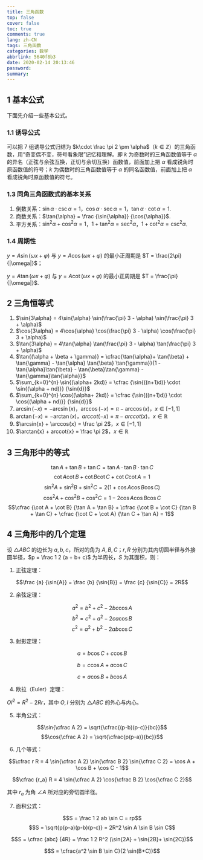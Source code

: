 ```yaml
---
title: 三角函数
top: false
cover: false
toc: true
comments: true
lang: zh-CN
tags: 三角函数
categories: 数学
abbrlink: 5640f8b3
date: 2020-02-14 20:13:46
password:
summary:
---
```


## 1 基本公式

下面先介绍一些基本公式。

### 1.1 诱导公式

可以把 7 组诱导公式归结为 $k\cdot \frac \pi 2 \pm \alpha$（$k\in \mathbb{Z}$）的三角函数，用“奇变偶不变，符号看象限”记忆和理解。即 $k$ 为奇数时的三角函数值等于 $\alpha$ 的异名（正弦与余弦互换，正切与余切互换）函数值，前面加上把 $\alpha$ 看成锐角时原函数值的符号；$k$ 为偶数时的三角函数值等于 $\alpha$ 的同名函数值，前面加上把 $\alpha$ 看成锐角时原函数值的符号。

### 1.3 同角三角函数式的基本关系

1. 倒数关系：$\sin{\alpha} \cdot \csc{\alpha}=1$，$\cos{\alpha} \cdot \sec{\alpha}=1$，$\tan{\alpha} \cdot \cot{\alpha}=1$.
2. 商数关系：$\tan{\alpha} = \frac {\sin{\alpha}} {\cos{\alpha}}$.
3. 平方关系：$\sin^2{\alpha} + \cos^2{\alpha} = 1$，$1 + \tan^2{\alpha} = \sec^2{\alpha}$，$1 + \cot^2{\alpha} = \csc^2{\alpha}$.


### 1.4 周期性

$y=A\sin(\omega x + \varphi)$ 与 $y=A\cos(\omega x + \varphi)$ 的最小正周期是 $T = \frac{2\pi}{|\omega|}$；

$y=A\tan(\omega x + \varphi)$ 与 $y=A\cot(\omega x + \varphi)$ 的最小正周期是 $T = \frac{\pi}{|\omega|}$.

## 2 三角恒等式

1. $\sin{3\alpha} = 4\sin{\alpha} \sin(\frac{\pi} 3 - \alpha)  \sin(\frac{\pi} 3 + \alpha)$
2. $\cos{3\alpha} = 4\cos{\alpha} \cos(\frac{\pi} 3 - \alpha)  \cos(\frac{\pi} 3 + \alpha)$
3. $\tan{3\alpha} = 4\tan{\alpha} \tan(\frac{\pi} 3 - \alpha)  \tan(\frac{\pi} 3 + \alpha)$
4. $\tan{(\alpha + \beta + \gamma)} = \cfrac{\tan{\alpha}+ \tan{\beta} + \tan{\gamma} - \tan{\alpha} \tan{\beta} \tan{\gamma}}{1 - \tan{\alpha}\tan{\beta} - \tan{\beta}\tan{\gamma} - \tan{\gamma}\tan{\alpha}}$
5. $\sum_{k=0}^{n} \sin{(\alpha+ 2kd)} = \cfrac {\sin{((n+1)d)} \cdot \sin{(\alpha + nd)}} {\sin{d}}$
6. $\sum_{k=0}^{n} \cos{(\alpha+ 2kd)} = \cfrac {\sin{((n+1)d)} \cdot \cos{(\alpha + nd)}} {\sin{d}}$
7. $\arcsin(-x) = - \arcsin(x)$，$\arccos(-x) = \pi - \arccos(x)$，$x \in [-1,1]$
8. $\arctan(-x) = - \arctan(x)$，$arccot(-x) = \pi - arccot(x)$，$x \in \mathbb{R}$
9. $\arcsin{x} + \arccos{x} = \frac \pi 2$，$x\in [-1,1]$
10. $\arctan{x} + arccot{x} = \frac \pi 2$，$x\in \mathbb{R}$

## 3 三角形中的等式

$$\tan A + \tan B + \tan C = \tan A \cdot \tan B \cdot \tan C$$
$$\cot {A} \cot B + \cot B \cot C + \cot C \cot A = 1$$
$$\sin^2 A + \sin^2 B + \sin^2 C = 2(1+ \cos A \cos B \cos C)$$
$$\cos^2 A + \cos^2 B + \cos^2 C = 1 - 2 \cos A \cos B \cos C$$
$$\cfrac {\cot A + \cot B} {\tan A + \tan B} + \cfrac {\cot B + \cot C} {\tan B + \tan C} + \cfrac {\cot C + \cot A} {\tan C + \tan A} = 1$$

## 4 三角形中的几个定理

设 $\triangle ABC$ 的边长为 $a, b, c$，所对的角为 $A, B, C$；$r, R$ 分别为其内切圆半径与外接圆半径，$p = \frac 1 2 (a + b+ c)$ 为半周长，$S$ 为其面积，则：

1. 正弦定理：

$$\frac {a} {\sin{A}} = \frac {b} {\sin{B}} = \frac {c} {\sin{C}} = 2R$$

2. 余弦定理：

$$a^2 = b^2 + c^2 - 2bc \cos A$$
$$b^2 = c^2 + a^2 - 2ca \cos B$$
$$c^2 = a^2 + b^2 - 2ab \cos C$$

3. 射影定理：

$$a = b \cos C + c \cos B$$

$$b = c \cos A + a \cos C$$ 

$$c = a \cos B + b \cos A$$

4. 欧拉（Euler）定理：

$OI^2 = R^2 - 2Rr$，其中 $O, I$ 分别为 $\triangle ABC$ 的外心与内心。

5. 半角公式：

$$\sin{\cfrac A 2} = \sqrt{\cfrac{(p-b)(p-c)}{bc}}$$
$$\cos{\cfrac A 2} = \sqrt{\cfrac{p(p-a)}{bc}}$$

6. 几个等式：

$$\cfrac r R = 4 \sin{\cfrac A 2} \sin{\cfrac B 2} \sin{\cfrac C 2} = \cos A + \cos B + \cos C - 1$$

$$\cfrac {r_a} R =  4 \sin{\cfrac A 2} \cos{\cfrac B 2} \cos{\cfrac C 2}$$

其中 $r_a$ 为角 $\angle A$ 所对应的旁切圆半径。

7. 面积公式：

$$S = \frac 1 2 ab \sin C = rp$$
$$S = \sqrt{p(p-a)(p-b)(p-c)} = 2R^2 \sin A \sin B \sin C$$

$$S = \cfrac {abc} {4R} = \frac 1 2 R^2 (\sin{2A} + \sin{2B}+ \sin{2C})$$

$$S = \cfrac{a^2 \sin B \sin C}{2 \sin(B+C)}$$